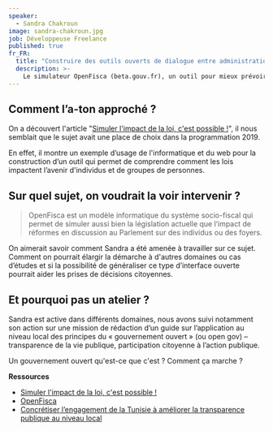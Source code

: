 ```yaml
---
speaker:
  - Sandra Chakroun
image: sandra-chakroun.jpg
job: Développeuse Freelance
published: true
fr_FR:
  title: "Construire des outils ouverts de dialogue entre administration et société civile"
  description: >-
    Le simulateur OpenFisca (beta.gouv.fr), un outil pour mieux prévoir l’impact des lois sur le volet social et fiscal de nos vies.
---
```


## Comment l’a-ton approché ?

On a découvert l'article "[Simuler l'impact de la loi, c'est possible !](https://blog.beta.gouv.fr/dinsic/2018/09/24/simuler-impact-loi/)", il nous semblait que le sujet avait une place de choix dans la programmation 2019.

En effet, il montre un exemple d’usage de l'informatique et du web pour la construction d’un outil qui permet de comprendre comment les lois impactent l’avenir d'individus et de groupes de personnes.

## Sur quel sujet, on voudrait la voir intervenir ?

> OpenFisca est un modèle informatique du système socio-fiscal qui permet de simuler aussi bien la législation actuelle que l‘impact de réformes en discussion au Parlement sur des individus ou des foyers.

On aimerait savoir comment Sandra a été amenée à travailler sur ce sujet. Comment on pourrait élargir la démarche à d'autres domaines ou cas d’études et si la possibilité de généraliser ce type d’interface ouverte pourrait aider les prises de décisions citoyennes.

## Et pourquoi pas un atelier ?

Sandra est active dans différents domaines, nous avons suivi notamment son action sur une mission de rédaction d’un guide sur l’application au niveau local des principes du « gouvernement ouvert » (ou open gov) – transparence de la vie publique, participation citoyenne à l’action publique.

Un gouvernement ouvert qu'est-ce que c'est ? Comment ça marche ?

**Ressources**
  * [Simuler l'impact de la loi, c'est possible !](https://blog.beta.gouv.fr/dinsic/2018/09/24/simuler-impact-loi/)
  * [OpenFisca](https://fr.openfisca.org/)
  * [Concrétiser l’engagement de la Tunisie à améliorer la transparence publique au niveau local](https://www.expertisefrance.fr/actualite?id=721053)

